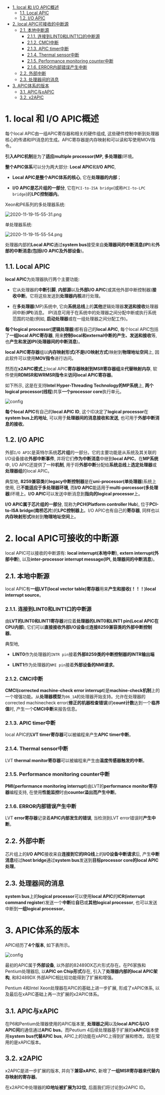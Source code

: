
<!-- @import "[TOC]" {cmd="toc" depthFrom=1 depthTo=6 orderedList=false} -->

<!-- code_chunk_output -->

- [1. local 和 I/O APIC概述](#1-local-和-io-apic概述)
  - [1.1. Local APIC](#11-local-apic)
  - [1.2. I/O APIC](#12-io-apic)
- [2. local APIC可接收的中断源](#2-local-apic可接收的中断源)
  - [2.1. 本地中断源](#21-本地中断源)
    - [2.1.1. 连接到LINT0和LINT1口的中断源](#211-连接到lint0和lint1口的中断源)
    - [2.1.2. CMCI中断](#212-cmci中断)
    - [2.1.3. APIC timer中断](#213-apic-timer中断)
    - [2.1.4. Thermal sensor中断](#214-thermal-sensor中断)
    - [2.1.5. Performance monitoring counter中断](#215-performance-monitoring-counter中断)
    - [2.1.6. ERROR内部错误产生中断](#216-error内部错误产生中断)
  - [2.2. 外部中断](#22-外部中断)
  - [2.3. 处理器间的消息](#23-处理器间的消息)
- [3. APIC体系的版本](#3-apic体系的版本)
  - [3.1. APIC与xAPIC](#31-apic与xapic)
  - [3.2. x2APIC](#32-x2apic)

<!-- /code_chunk_output -->

# 1. local 和 I/O APIC概述

每个local APIC由一组APIC寄存器和相关的硬件组成, 这些硬件控制中断到处理器核心的传递和IPI消息的生成。APIC寄存器是内存映射和可以读和写使用MOV指令。

**引入APIC机制**是为了**适应multiple processor(MP, 多处理器**)环境。

**整个APIC体系**可以分为两大部分: **Local APIC**和**I/O APIC**, 

- **Local APIC是整个APIC体系的核心**, 它在**处理器的内部**；

- **I/O APIC是芯片组的一部分**, 它在`PCI-to-ISA bridge`(或称`PCI-to-LPC bridge`)的**LPC控制器内**。

Xeon和P6系列的多处理器系统: 

![2020-11-19-15-55-31.png](./images/2020-11-19-15-55-31.png)

单处理器系统: 

![2020-11-19-15-55-54.png](./images/2020-11-19-15-55-54.png)

处理器内部的**Local APIC**通过**system bus**接受来自**处理器间的中断消息(IPI**)和**外部的中断消息(包括I/O APIC及外部设备**)。

## 1.1. Local APIC

**local APIC**为处理器执行两个主要功能: 

* 它从处理器的**中断引脚**, **内部源**以及**外部I/O APIC**(或其他外部中断控制器)**接收中断**。它将这些发送到**处理器内核**进行处理。

* 在**多处理器**(MP)系统中, 它向**系统总线**上的**其他**逻辑处理器**发送和接收**处理器间中断(**IPI**)消息。 IPI消息可用于在系统中的处理器之间分配中断或执行系统范围的功能(例如, **启动处理器**或在一组处理器之间分配工作)。

**每个logical processor(逻辑处理器**)都有自己的**local APIC**, 每个local APIC包括了**一组local APIC寄存器**, 用来**控制local和external中断的产生、发送和接收**等, 也**产生和发送IPI(处理器间的中断消息**)。

**local APIC寄存器**组以**内存映射形式(不是I/O映射方式**)映射到**物理地址空间**上, 因此软件可以使用**MOV指令**进行访问。

然而在**x2APIC模式**上local APIC**寄存器映射到MSR寄存器组**来**代替映射内存**, 软件使用**RDMSR和WRMSR指令**来**访问local APIC寄存器**。

如下所示, 这是在支持**Intel Hyper-Threading Technology的MP系统**上, **两个logical processor(线程**)共享**一个processor core**执行单元。

![config](./images/2.png)

**每个local APIC**有自己的**local APIC ID**, 这个ID决定了**logical processor**在**system bus上的地址**, 可以用于**处理器间的消息接收和发送**, 也可用于**外部中断消息的接收**。

## 1.2. I/O APIC

外部`I/O APIC`是英特尔系统**芯片组**的一部分。它的主要功能是从系统及其关联的I/O设备接收**外部中断事件**, 并将它们**作为中断消息**中继到**local APIC**。在**MP系统**中, I/O APIC还提供了一种**机制**, 用于将**外部中断**分配给**系统总线**上**选定处理器**或**处理器组**的local APIC。

典型地, **8259兼容类**的**legacy中断控制器**是在**uni\-processor(单处理器**)系统上使用, 已**不能适应于多处理器环境**, 而**I/O APIC**能适用于**multi\-porcessor(多处理器**)环境上。**I/O APIC**可以发送中断消息到**指向的logical processor**上。

**I/O APIC属于芯片组的一部分**, 现称为**PCH(Platform controller Hub**), 位于**PCI\-to-ISA bridge(南桥芯片**)的**LPC控制器上**。I/O APIC也有自己的**寄存器**, 同样也以**内存映射形式**映射到**物理地址空间**上。

# 2. local APIC可接收的中断源

local APIC可以接收的中断源有: **local interrupt(本地中断**), **extern interrupt(外部中断**), 以及**inter-processor interrupt message(IPI, 处理器间的中断消息**)。

## 2.1. 本地中断源

local APIC有**一组LVT(local vector table)寄存器**用来**产生和接收(！！！)local interrupt source**。

### 2.1.1. 连接到LINT0和LINT1口的中断源

由**LVT的LINT0和LINT1寄存器**对应着**处理器的LINT0和LINT1 pin(Local APIC在CPU内部**), 它们可以**直接接收外部I/O设备**或**连接8259兼容类的外部中断控制器**。

典型地, 

* **LINT0**作为处理器的`INTR pin`接着**外部8259类的中断控制器的INTR输出端**

* **LINT1**作为处理器的`NMI pin`接着**外部设备的NMI请求**。

### 2.1.2. CMCI中断

**CMCI(corrected machine\-check error interrupt**)是**machine\-check机制**上的一个增强功能。从**处理器模型**为`06_1A`的处理器开始支持。允许在处理器的corrected machinecheck error(**修正的机器检查错误**)的**count计数**达到一个**临界值**时, 产生一个**CMCI中断**来报告信息。

### 2.1.3. APIC timer中断

local APIC的**LVT timer寄存器**可以被编程来产生**APIC timer中断**。

### 2.1.4. Thermal sensor中断

LVT **thermal monitor寄存器**可以被编程来产生由**温度传感器触发的中断**。

### 2.1.5. Performance monitoring counter中断

**PMI(performance monitoring interrupt**)由LVT的**performance monitor寄存器**编程支持, 在使用**性能监控**时由**counter溢出而产生中断**。

### 2.1.6. ERROR内部错误产生中断

LVT **error寄存器**记录着**APIC内部发生的错误**, 当检测到LVT error错误时**产生中断**。

## 2.2. 外部中断

芯片组上的**I/O APIC**接收来自**连接到它的IRQ线**上的**I/O设备中断请求**后, 产生**中断消息**经过**host bridge**通过**system bus**发送到**目标processor core的local APIC处理**。

## 2.3. 处理器间的消息

**system bus**上的**logical processor**可以使用**local APIC**的**ICR(interrupt command register**)发送一个**中断**给**自已**或**其他logical processor**, 也可以发送中断到**一组logical processor**。

# 3. APIC体系的版本

APIC经历了**4个版本**, 如下表所示。

![config](./images/3.png)

最初的APIC属于**外部设备**, 以外部的82489DX芯片形式存在。在P6家族和Pentium处理器后, 以**APIC on Chip形式**存在, 引入了**处理器内部的local APIC架构**, 和82489DX 外部APIC相比较功能得到了扩展和增强。

Pentium 4和Intel Xeon处理器在APIC的基础上进一步扩展, 形成了xAPIC体系, 以及最后在xAPIC基础上再一次扩展的x2APIC体系。

## 3.1. APIC与xAPIC

在P6和Pentium处理器使用的APIC版本里, **处理器之间**以及**local APIC与I/O APIC间**的通信通过**APIC bus**。而Peutium 4后续处理器基于扩展的**xAPIC**版本使用**system bus代替APIC bus**, APIC上的功能在xAPIC上得到扩展和修改。现在常用的是xAPIC版本。

## 3.2. x2APIC

x2APIC是进一步扩展的版本, 并向下**兼容xAPIC**, 新增了**一组MSR寄存器来代替内存映射的寄存器**。

在x2APIC中处理器的**ID地址被扩展为32位**, 后面我们将讨论到x2APIC ID。